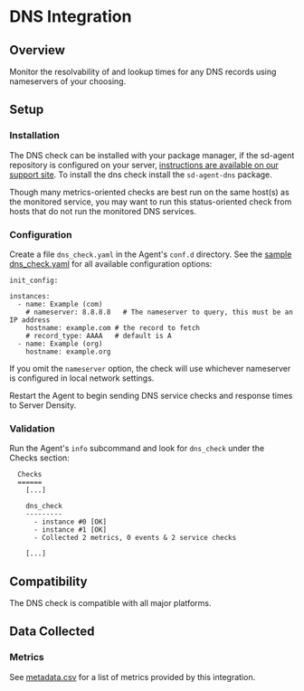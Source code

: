 # DNS Integration

## Overview

Monitor the resolvability of and lookup times for any DNS records using nameservers of your choosing.

## Setup
### Installation

The DNS check can be installed with your package manager, if the sd-agent repository is configured on your server, [instructions are available on our support site](https://support.serverdensity.com/hc/en-us/search?query=dns). To install the dns check install the `sd-agent-dns` package.

Though many metrics-oriented checks are best run on the same host(s) as the monitored service, you may want to run this status-oriented check from hosts that do not run the monitored DNS services.

### Configuration

Create a file `dns_check.yaml` in the Agent's `conf.d` directory. See the [sample dns_check.yaml](https://github.com/serverdensity/sd-agent-core-plugins/blob/master/dns_check/conf.yaml.example) for all available configuration options:

```
init_config:

instances:
  - name: Example (com)
    # nameserver: 8.8.8.8   # The nameserver to query, this must be an IP address
    hostname: example.com # the record to fetch
    # record_type: AAAA   # default is A
  - name: Example (org)
    hostname: example.org
```

If you omit the `nameserver` option, the check will use whichever nameserver is configured in local network settings.

Restart the Agent to begin sending DNS service checks and response times to Server Density.

### Validation

Run the Agent's `info` subcommand and look for `dns_check` under the Checks section:

```
  Checks
  ======
    [...]

    dns_check
    ---------
      - instance #0 [OK]
      - instance #1 [OK]
      - Collected 2 metrics, 0 events & 2 service checks

    [...]
```

## Compatibility

The DNS check is compatible with all major platforms.

## Data Collected
### Metrics

See [metadata.csv](metadata.csv) for a list of metrics provided by this integration.
